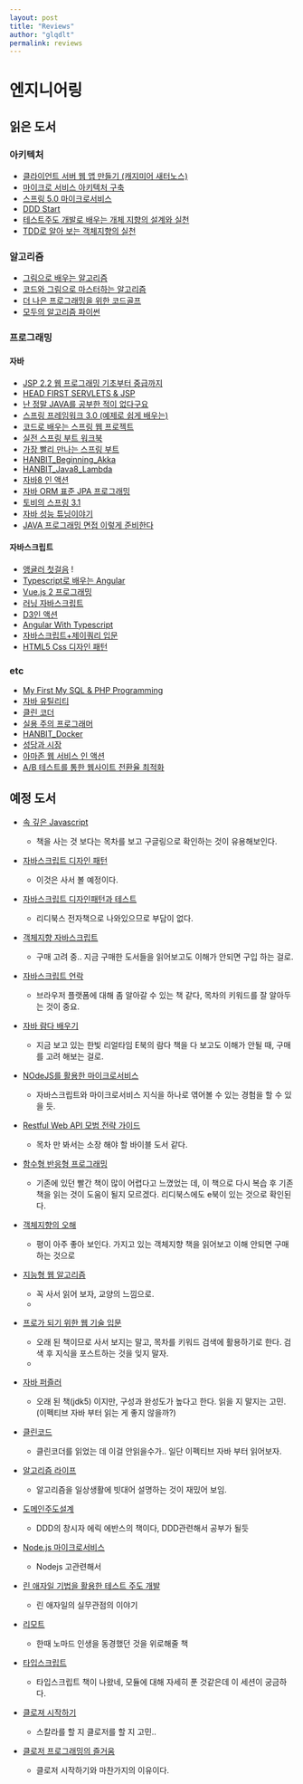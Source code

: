 ```yaml
---
layout: post
title: "Reviews"
author: "glqdlt"
permalink: reviews
---
```


# 엔지니어링

## 읽은 도서

### 아키텍처
+ [클라이언트 서버 웹 앱 만들기 (캐지미어 새터노스)](#)
+ [마이크로 서비스 아키텍처 구축](#)
+ [스프링 5.0 마이크로서비스](#)
+ [DDD Start](#)
+ [테스트주도 개발로 배우는 개체 지향의 설계와 실천](#)
+ [TDD로 알아 보는 객체지향의 실천](#)

### 알고리즘
+ [그림으로 배우는 알고리즘](#)
+ [코드와 그림으로 마스터하는 알고리즘](#)
+ [더 나은 프로그래밍을 위한 코드골프](#)
+ [모두의 알고리즘 파이썬](#)


### 프로그래밍

#### 자바
+ [JSP 2.2 웹 프로그래밍 기초부터 중급까지](#)
+ [HEAD FIRST SERVLETS & JSP](#)
+ [난 정말 JAVA를 공부한 적이 없다구요](#)
+ [스프링 프레임워크 3.0 (예제로 쉽게 배우는)](#)
+ [코드로 배우는 스프링 웹 프로젝트](#)
+ [실전 스프링 부트 워크북](#)
+ [가장 빨리 만나는 스프링 부트](#)
+ [HANBIT_Beginning_Akka](#)
+ [HANBIT_Java8_Lambda](#)
+ [자바8 인 액션](#)
+ [자바 ORM 표준 JPA 프로그래밍](#)
+ [토비의 스프링 3.1](#)
+ [자바 성능 튜닝이야기](#)
+ [JAVA 프로그래밍 면접 이렇게 준비한다](#)


#### 자바스크립트
+ [앵귤러 첫걸음](#) !
+ [Typescript로 배우는 Angular](#)
+ [Vue.js 2 프로그래밍](#)
+ [러닝 자바스크립트](#)
+ [D3인 액션](#)
+ [Angular With Typescript](#)
+ [자바스크립트+제이쿼리 입문](#)
+ [HTML5 Css 디자인 패턴](#)

### etc
+ [My First My SQL & PHP Programming](#)
+ [자바 유틸리티](#)
+ [클린 코더](#)
+ [실용 주의 프로그래머](#)
+ [HANBIT_Docker](#)
+ [성당과 시장](#)
+ [아마존 웹 서비스 인 액션](#)
+ [A/B 테스트를 통한 웹사이트 전환율 최적화](#)


## 예정 도서

+ [속 깊은 Javascript](http://book.naver.com/bookdb/book_detail.nhn?bid=11282182)
     * 책을 사는 것 보다는 목차를 보고 구글링으로 확인하는 것이 유용해보인다.

+ [자바스크립트 디자인 패턴](http://book.naver.com/bookdb/book_detail.nhn?bid=10824738)
    * 이것은 사서 볼 예정이다.

+ [자바스크립트 디자인패턴과 테스트](https://ridibooks.com/v2/Detail?id=754020259)
    * 리디북스 전자책으로 나와있으므로 부담이 없다.

+ [객체지향 자바스크립트](http://m.book.naver.com/bookdb/book_detail.nhn?biblio.bid=12595865)
    * 구매 고려 중.. 지금 구매한 도서들을 읽어보고도 이해가 안되면 구입 하는 걸로.

+ [자바스크립트 언락](http://book.naver.com/bookdb/book_detail.nhn?bid=12327714)
    * 브라우저 플랫폼에 대해 좀 알아갈 수 있는 책 같다, 목차의 키워드를 잘 알아두는 것이 중요.

* [자바 람다 배우기](http://book.naver.com/bookdb/book_detail.nhn?bid=12344257)
    * 지금 보고 있는 한빛 리얼타임 E북의 람다 책을 다 보고도 이해가 안될 때, 구매를 고려 해보는 걸로.

* [NOdeJS를 활용한 마이크로서비스](http://book.naver.com/bookdb/book_detail.nhn?bid=12452996)
    * 자바스크립트와 마이크로서비스 지식을 하나로 엮어볼 수 있는 경험을 할 수 있을 듯.
    
* [Restful Web API 모범 전략 가이드](http://book.naver.com/bookdb/book_detail.nhn?bid=9520318)
    * 목차 만 봐서는 소장 해야 할 바이블 도서 같다.

* [함수형 반응형 프로그래밍](http://book.naver.com/bookdb/book_detail.nhn?bid=12285041)
    * 기존에 있던 빨간 책이 많이 어렵다고 느꼈었는 데, 이 책으로 다시 복습 후 기존 책을 읽는 것이 도움이 될지 모르겠다. 리디북스에도 e북이 있는 것으로 확인된다.

+ [객체지향의 오해](http://book.naver.com/bookdb/book_detail.nhn?bid=9145968)
    + 평이 아주 좋아 보인다. 가지고 있는 객체지향 책을 읽어보고 이해 안되면 구매하는 것으로

+ [지능형 웹 알고리즘](http://book.naver.com/bookdb/book_detail.nhn?bid=12724573)
    + 꼭 사서 읽어 보자, 교양의 느낌으로.
    + 
+ [프로가 되기 위한 웹 기술 입문](http://m.book.naver.com/bookdb/book_detail.nhn?biblio.bid=6876538)
    + 오래 된 책이므로 사서 보지는 말고, 목차를 키워드 검색에 활용하기로 한다. 검색 후 지식을 포스트하는 것을 잊지 말자.
    + 
+ [자바 퍼즐러](http://www.hanbit.co.kr/store/books/look.php?p_code=B3886341469)
    + 오래 된 책(jdk5) 이지만, 구성과 완성도가 높다고 한다. 읽을 지 말지는 고민. (이펙티브 자바 부터 읽는 게 좋지 않을까?)

+ [클린코드](http://book.naver.com/bookdb/book_detail.nhn?bid=7390287)
    + 클린코더를 읽었는 데 이걸 안읽을수가.. 일단 이펙티브 자바 부터 읽어보자.

+ [알고리즘 라이프](http://book.naver.com/bookdb/book_detail.nhn?bid=12836325)
    + 알고리즘을 일상생활에 빗대어 설명하는 것이 재밌어 보임.

+ [도메인주도설계](http://book.naver.com/bookdb/book_detail.nhn?bid=6680572)
    + DDD의 창시자 에릭 에반스의 책이다, DDD관련해서 공부가 될듯

+ [Node.js 마이크로서비스](http://m.book.naver.com/bookdb/book_detail.nhn?biblio.bid=13270981)
    + Nodejs 고관련해서

+ [린 애자일 기법을 활용한 테스트 주도 개발](http://book.naver.com/bookdb/book_detail.nhn?bid=7624003)
    + 린 애자일의 실무관점의 이야기
+ [리모트](http://book.naver.com/bookdb/book_detail.nhn?bid=8552172)
    + 한때 노마드 인생을 동경했던 것을 위로해줄 책
+ [타입스크립트](http://book.naver.com/bookdb/book_detail.nhn?bid=13440207)
    + 타입스크립트 책이 나왔네, 모듈에 대해 자세히 푼 것같은데 이 세션이 궁금하다.
+ [클로져 시작하기](http://book.naver.com/bookdb/book_detail.nhn?bid=10439897)
    + 스칼라를 할 지 클로저를 할 지 고민..
+ [클로저 프로그래밍의 즐거움](http://book.naver.com/bookdb/book_detail.nhn?bid=10280918)
    + 클로저 시작하기와 마찬가지의 이유이다.